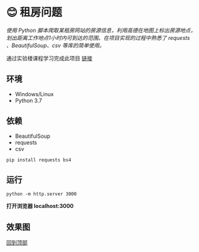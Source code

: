 # :blush: 租房问题

_使用 Python 脚本爬取某租房网站的房源信息，利用高德在地图上标出房源地点，划出距离工作地点1小时内可到达的范围。在项目实现的过程中熟悉了 requests 、BeautifulSoup、csv 等库的简单使用。_

通过实验楼课程学习完成此项目 [链接](https://www.shiyanlou.com/courses/599)

## 环境
* Windows/Linux
* Python 3.7
## 依赖
* BeautifulSoup
* requests
* csv

 ```
 pip install requests bs4
 ```
 ## 运行
 ```
 python -m http.server 3000
 ```
 **打开浏览器 localhost:3000**
 
 ## 效果图
 
 
 [回到顶部](#readme)
